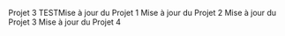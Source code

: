 Projet 3 TESTMise à jour du Projet 1
Mise à jour du Projet 2
Mise à jour du Projet 3
Mise à jour du Projet 4
